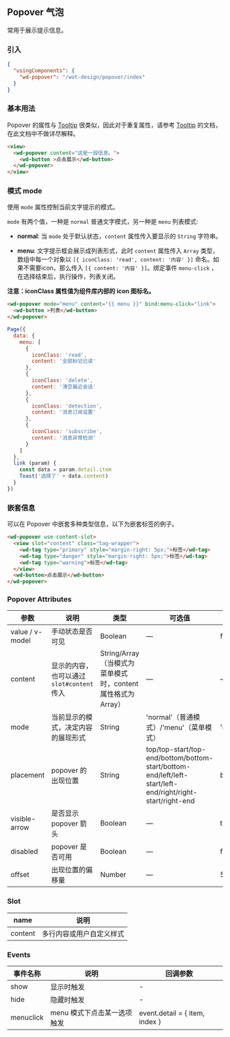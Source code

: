 ## Popover 气泡

常用于展示提示信息。


### 引入

```json
{
  "usingComponents": {
    "wd-popover": "/wot-design/popover/index"
  }
}
```

### 基本用法

Popover 的属性与 [Tooltip](/#/components/tooltip) 很类似，因此对于重复属性，请参考 [Tooltip](/#/components/tooltip) 的文档，在此文档中不做详尽解释。

```html
<view>
  <wd-popover content="这是一段信息。">
    <wd-button >点击展示</wd-button>
  </wd-popover>
</view>
```

### 模式 mode

使用 `mode` 属性控制当前文字提示的模式。

`mode` 有两个值，一种是 `normal` 普通文字模式，另一种是 `menu` 列表模式:

* **normal**: 当 `mode` 处于默认状态，`content` 属性传入要显示的 `String` 字符串。

* **menu**: 文字提示框会展示成列表形式，此时 `content` 属性传入 `Array` 类型，数组中每一个对象以 `[{ iconClass: 'read', content: '内容' }]` 命名。如果不需要icon，那么传入 `[{ content: '内容' }]`。绑定事件 `menu-click` ，在选择结束后，执行操作，列表关闭。

**注意：iconClass 属性值为组件库内部的 icon 图标名。**

```html
<wd-popover mode="menu" content="{{ menu }}" bind:menu-click="link">
  <wd-button >列表</wd-button>
</wd-popover>
```

```javascript
Page({
  data: {
    menu: [
      {
        iconClass: 'read',
        content: '全部标记已读'
      },
      {
        iconClass: 'delete',
        content: '清空最近会话'
      },
      {
        iconClass: 'detection',
        content: '消息订阅设置'
      },
      {
        iconClass: 'subscribe',
        content: '消息异常检测'
      }
    ]
  },
  link (param) {
    const data = param.detail.item
    Toast('选择了' + data.content)
  }
})
```

### 嵌套信息

可以在 Popover 中嵌套多种类型信息，以下为嵌套标签的例子。

```html
<wd-popover use-content-slot>
  <view slot="content" class="tag-wrapper">
    <wd-tag type="primary" style="margin-right: 5px;">标签</wd-tag>
    <wd-tag type="danger" style="margin-right: 5px;">标签</wd-tag>
    <wd-tag type="warning">标签</wd-tag>
  </view>
  <wd-button>点击展示</wd-button>
</wd-popover>
```

### Popover Attributes

| 参数               | 说明                                                     | 类型              | 可选值      | 默认值 |
|--------------------|----------------------------------------------------------|-------------------|-------------|--------|
|  value / v-model |  手动状态是否可见  | Boolean           | — |  false |
|  content        |  显示的内容，也可以通过 `slot#content` 传入  | String/Array（当模式为菜单模式时，content属性格式为Array）            | — | — |
|  mode        |  当前显示的模式，决定内容的展现形式  | String | 'normal'（普通模式）/'menu'（菜单模式） | 'normal' |
|  placement        |  popover 的出现位置  | String           |  top/top-start/top-end/bottom/bottom-start/bottom-end/left/left-start/left-end/right/right-start/right-end |  bottom |
|  visible-arrow   |  是否显示 popover 箭头 | Boolean | — | true |
|  disabled       |  popover 是否可用  | Boolean           | — |  false |
|  offset        |  出现位置的偏移量  | Number           | — |  5 |

### Slot

| name      | 说明       |
|------------- |----------- |
| content | 多行内容或用户自定义样式 |

### Events

| 事件名称           | 说明             | 回调参数                                     |
| -------------- | -------------- | ---------------------------------------- |
| show     |显示时触发       | - |
| hide | 隐藏时触发 | - |
| menuclick | menu 模式下点击某一选项触发 | event.detail = { item, index } |

